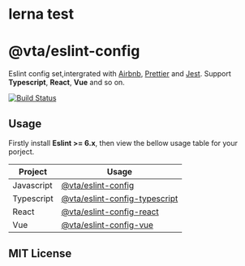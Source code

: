 # lerna test
# @vta/eslint-config

Eslint config set,intergrated with [Airbnb](https://github.com/airbnb/javascript), [Prettier](https://prettier.io/) and [Jest](https://jestjs.io/). Support **Typescript**, **React**, **Vue** and so on.

[![Build Status](https://travis-ci.com/vta-js/eslint-config.svg?branch=master)](https://travis-ci.com/vta-js/tsc)

## Usage

Firstly install **Eslint >= 6.x**, then view the bellow usage table for your porject.

| Project    | Usage                                                                          |
| ---------- | ------------------------------------------------------------------------------ |
| Javascript | [@vta/eslint-config](./packages/eslint-config/README.md)                       |
| Typescript | [@vta/eslint-config-typescript](./packages/eslint-config-typescript/README.md) |
| React      | [@vta/eslint-config-react](./packages/eslint-config-react/README.md)           |
| Vue        | [@vta/eslint-config-vue](./packages/eslint-config-vue/README.md)               |

## MIT License
